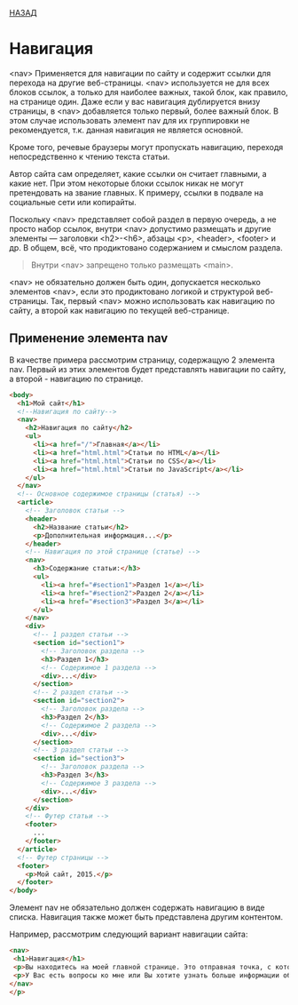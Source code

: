 [НАЗАД](README.md)
# Навигация

\<nav\>
Применяется для навигации по сайту и содержит ссылки для перехода на другие веб-страницы. \<nav\> используется не для всех блоков ссылок, а только для наиболее важных, такой блок, как правило, на странице один. Даже если у вас навигация дублируется внизу страницы, в \<nav\> добавляется только первый, более важный блок. В этом случае использовать элемент nav для их группировки не рекомендуется, т.к. данная навигация не является основной.

Кроме того, речевые браузеры могут пропускать навигацию, переходя непосредственно к чтению текста статьи.

Автор сайта сам определяет, какие ссылки он считает главными, а какие нет. При этом некоторые блоки ссылок никак не могут претендовать на звание главных. К примеру, ссылки в подвале на социальные сети или копирайты.

Поскольку \<nav\> представляет собой раздел в первую очередь, а не просто набор ссылок, внутри \<nav\> допустимо размещать и другие элементы — заголовки \<h2\>-\<h6\>, абзацы \<p\>, \<header\>, \<footer\> и др. В общем, всё, что продиктовано содержанием и смыслом раздела.

> Внутри \<nav\> запрещено только размещать \<main\>.

\<nav\> не обязательно должен быть один, допускается несколько элементов \<nav\>, если это продиктовано логикой и структурой веб-страницы. Так, первый \<nav\> можно использовать как навигацию по сайту, а второй как навигацию по текущей веб-странице.

## Применение элемента nav
В качестве примера рассмотрим страницу, содержащую 2 элемента nav. Первый из этих элементов будет представлять навигации по сайту, а второй - навигацию по странице.
```html
<body>
  <h1>Мой сайт</h1>
  <!--Навигация по сайту-->
  <nav>
    <h2>Навигация по сайту</h2>
    <ul>
      <li><a href="/">Главная</a></li>
      <li><a href="html.html">Статьи по HTML</a></li>
      <li><a href="html.html">Статьи по CSS</a></li>
      <li><a href="html.html">Статьи по JavaScript</a></li>
    </ul>
  </nav>
  <!-- Основное содержимое страницы (статья) -->
  <article>
    <!-- Заголовок статьи -->
    <header>
      <h2>Название статьи</h2>
      <p>Дополнительная информация...</p>
    </header>
    <!-- Навигация по этой странице (статье) -->
    <nav>
      <h3>Содержание статьи:</h3>
      <ul>
        <li><a href="#section1">Раздел 1</a></li>
        <li><a href="#section2">Раздел 2</a></li>
        <li><a href="#section3">Раздел 3</a></li>
      </ul>
    </nav>
    <div>
      <!-- 1 раздел статьи -->
      <section id="section1">
        <!-- Заголовок раздела -->
        <h3>Раздел 1</h3>
        <!-- Содержимое 1 раздела -->
        <div>...</div>
      </section>
      <!-- 2 раздел статьи -->
      <section id="section2">
        <!-- Заголовок раздела -->
        <h3>Раздел 2</h3>
        <!-- Содержимое 2 раздела -->
        <div>...</div>
      </section>
      <!-- 3 раздел статьи -->
      <section id="section3">
        <!-- Заголовок раздела -->
        <h3>Раздел 3</h3>
        <!-- Содержимое 3 раздела -->
        <div>...</div>
      </section>
    </div>
    <!-- Футер статьи -->
    <footer>
      ...
    </footer>
  </article>
  <!-- Футер страницы -->
  <footer>
    <p>Мой сайт, 2015.</p>
  </footer>
</body>
```
Элемент nav не обязательно должен содержать навигацию в виде списка. Навигация также может быть представлена другим контентом.

Например, рассмотрим следующий вариант навигации сайта:
```html
<nav>
 <h1>Навигация</h1>
 <p>Вы находитесь на моей главной странице. Это отправная точка, с которой Вы можете путешествовать по моему ресурсу. Если Вы хотите познакомиться с моими записями, то переходите в <a href="blog">"Мой блог"</a>. Если Вам интересны проекты, над которыми я сейчас работаю, то переходите в <a href="laboratory">"Мою лабораторию</a>. А если Вы хотите увидеть мои разработки или  приобрести их, то переходите в раздел <a href="ready">"Готовые решения"</a>.</p>
 <p>У Вас есть вопросы ко мне или Вы хотите узнать больше информации об проектах, то посетите страницу <a href="about">"О блоге"</a>.</p>
</nav>
</p>
```